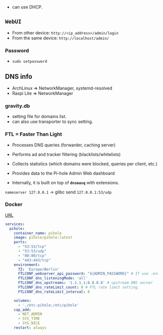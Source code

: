 
* can use DHCP.

##  `WebUI`

* From other device: `http://<ip_address>/admin/login`
* From the same device: `http://localhost/admin/`

### Password
* `sudo setpassword`

## DNS info

* ArchLinux => NetworkManager, systemd-resolved
* Raspi Lite => NetworkManager

### gravity.db 
* setting file for domains list.
* can also use transporter to sync setting.


### FTL = Faster Than Light

* Processes DNS queries (forwarder, caching server)

* Performs ad and tracker filtering (blacklists/whitelists)

* Collects statistics (which domains were blocked, queries per client, etc.)

* Provides data to the Pi-hole Admin Web dashboard

* Internally, it is built on top of **`dnsmasq`** with extensions.


`nameserver 127.0.0.1` -> glibc send `127.0.0.1:53/udp`

### Docker
[URL](https://docs.pi-hole.net/docker/configuration/)

```yaml
services:
  pihole:
    container_name: pihole
    image: pihole/pihole:latest
    ports:
      - "53:53/tcp"
      - "53:53/udp"
      - "80:80/tcp"
      - "443:443/tcp"
    environment:
      TZ: 'Europe/Berlin'
      FTLCONF_webserver_api_password: "${ADMIN_PASSWORD}" # If use .env
      FTLCONF_dns_listeningMode: 'all'
      FTLCONF_dns_upstreams: '1.1.1.1;8.8.8.8' # upstream DNS server
      FTLCONF_dns_rateLimit_count: 0 # FTL rate limit setting.
      FTLCONF_dns_rateLimit_interval: 0

    volumes:
      - './etc-pihole:/etc/pihole'
    cap_add:
      - NET_ADMIN
      - SYS_TIME
      - SYS_NICE
    restart: always
```

